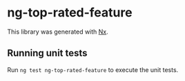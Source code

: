 # ng-top-rated-feature

This library was generated with [Nx](https://nx.dev).

## Running unit tests

Run `ng test ng-top-rated-feature` to execute the unit tests.
